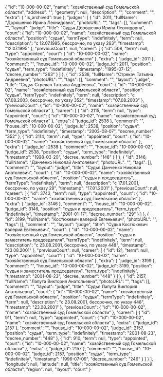 {
    "id": "10-000-00-02",
    "name": "хозяйственный суд Гомельской области",
    "address": "",
    "geometry": null,
    "description": "",
    "comment": "",
    "extra": {
        "is_archived": true
    },
    "judges": [
        {
            "id": 2011,
            "fullName": "Дорошенко Ирина Леонидовна",
            "photoURL": "",
            "tags": [],
            "comment": "",
            "layout": "judge",
            "title": "Судья Дорошенко Ирина Леонидовна",
            "court": {
                "id": "10-000-00-02",
                "name": "хозяйственный суд Гомельской области",
                "position": "судья",
                "termType": "indefinitely",
                "term": null,
                "description": "c 12.07.1995, бессрочно, по указу 263",
                "timestamp": "12.07.1995"
            },
            "previousCourt": null,
            "career": [
                {
                    "id": 508,
                    "term": null,
                    "type": "appointed",
                    "court": {
                        "id": "10-000-00-02",
                        "name": "хозяйственный суд Гомельской области"
                    },
                    "extra": {
                        "judge_id": 2011
                    },
                    "comment": "",
                    "house_id": "10-000-00-02",
                    "judge_id": 2011,
                    "position": "судья",
                    "term_type": "indefinitely",
                    "timestamp": "1995-07-12",
                    "decree_number": "263"
                }
            ]
        },
        {
            "id": 2538,
            "fullName": "Стрекач Татьяна Андреевна",
            "photoURL": "",
            "tags": [],
            "comment": "",
            "layout": "judge",
            "title": "Судья Стрекач Татьяна Андреевна",
            "court": {
                "id": "10-000-00-02",
                "name": "хозяйственный суд Гомельской области",
                "position": "судья",
                "termType": "indefinitely",
                "term": null,
                "description": "c 07.08.2003, бессрочно, по указу 352",
                "timestamp": "07.08.2003"
            },
            "previousCourt": {
                "id": "10-000-00-02",
                "name": "хозяйственный суд Гомельской области"
            },
            "career": [
                {
                    "id": 2115,
                    "term": null,
                    "type": "appointed",
                    "court": {
                        "id": "10-000-00-02",
                        "name": "хозяйственный суд Гомельской области"
                    },
                    "extra": {
                        "judge_id": 2538
                    },
                    "comment": "",
                    "house_id": "10-000-00-02",
                    "judge_id": 2538,
                    "position": "судья",
                    "term_type": "indefinitely",
                    "timestamp": "2003-08-07",
                    "decree_number": "352"
                },
                {
                    "id": 2114,
                    "term": null,
                    "type": "appointed",
                    "court": {
                        "id": "10-000-00-02",
                        "name": "хозяйственный суд Гомельской области"
                    },
                    "extra": {
                        "judge_id": 2538
                    },
                    "comment": "",
                    "house_id": "10-000-00-02",
                    "judge_id": 2538,
                    "position": "судья",
                    "term_type": "indefinitely",
                    "timestamp": "1998-03-20",
                    "decree_number": "148"
                }
            ]
        },
        {
            "id": 3146,
            "fullName": "Данченко Николай Анатолевич",
            "photoURL": "",
            "tags": [],
            "comment": "",
            "layout": "judge",
            "title": "Судья Данченко Николай Анатолевич",
            "court": {
                "id": "10-000-00-02",
                "name": "хозяйственный суд Гомельской области",
                "position": "судья и председатель",
                "termType": "indefinitely",
                "term": null,
                "description": "c 17.01.2001, бессрочно, по указу 29",
                "timestamp": "17.01.2001"
            },
            "previousCourt": null,
            "career": [
                {
                    "id": 3743,
                    "term": null,
                    "type": "appointed",
                    "court": {
                        "id": "10-000-00-02",
                        "name": "хозяйственный суд Гомельской области"
                    },
                    "extra": {
                        "judge_id": 3146
                    },
                    "comment": "",
                    "house_id": "10-000-00-02",
                    "judge_id": 3146,
                    "position": "судья и председатель",
                    "term_type": "indefinitely",
                    "timestamp": "2001-01-17",
                    "decree_number": "29"
                }
            ]
        },
        {
            "id": 3199,
            "fullName": "Костюкевич валерий Евгеньевич",
            "photoURL": "",
            "tags": [],
            "comment": "",
            "layout": "judge",
            "title": "Судья Костюкевич валерий Евгеньевич",
            "court": {
                "id": "10-000-00-02",
                "name": "хозяйственный суд Гомельской области",
                "position": "судья и заместитель председателя",
                "termType": "indefinitely",
                "term": null,
                "description": "c 23.08.2001, бессрочно, по указу 448",
                "timestamp": "23.08.2001"
            },
            "previousCourt": null,
            "career": [
                {
                    "id": 121,
                    "term": null,
                    "type": "appointed",
                    "court": {
                        "id": "10-000-00-02",
                        "name": "хозяйственный суд Гомельской области"
                    },
                    "extra": {
                        "judge_id": 3199
                    },
                    "comment": "",
                    "house_id": "10-000-00-02",
                    "judge_id": 3199,
                    "position": "судья и заместитель председателя",
                    "term_type": "indefinitely",
                    "timestamp": "2001-08-23",
                    "decree_number": "448"
                }
            ]
        },
        {
            "id": 2157,
            "fullName": "Лапута Виктория Анатольевна",
            "photoURL": "",
            "tags": [],
            "comment": "",
            "layout": "judge",
            "title": "Судья Лапута Виктория Анатольевна",
            "court": {
                "id": "10-000-00-02",
                "name": "хозяйственный суд Гомельской области",
                "position": "судья",
                "termType": "indefinitely",
                "term": null,
                "description": "c 23.08.2001, бессрочно, по указу 448",
                "timestamp": "23.08.2001"
            },
            "previousCourt": {
                "id": "10-000-00-02",
                "name": "хозяйственный суд Гомельской области"
            },
            "career": [
                {
                    "id": 911,
                    "term": null,
                    "type": "appointed",
                    "court": {
                        "id": "10-000-00-02",
                        "name": "хозяйственный суд Гомельской области"
                    },
                    "extra": {
                        "judge_id": 2157
                    },
                    "comment": "",
                    "house_id": "10-000-00-02",
                    "judge_id": 2157,
                    "position": "судья",
                    "term_type": "indefinitely",
                    "timestamp": "2001-08-23",
                    "decree_number": "448"
                },
                {
                    "id": 910,
                    "term": null,
                    "type": "appointed",
                    "court": {
                        "id": "10-000-00-02",
                        "name": "хозяйственный суд Гомельской области"
                    },
                    "extra": {
                        "judge_id": 2157
                    },
                    "comment": "",
                    "house_id": "10-000-00-02",
                    "judge_id": 2157,
                    "position": "судья",
                    "term_type": "indefinitely",
                    "timestamp": "1996-07-09",
                    "decree_number": "246"
                }
            ]
        }
    ],
    "longitude": null,
    "latitude": null,
    "title": "хозяйственный суд Гомельской области",
    "region": null,
    "layout": "court"
}